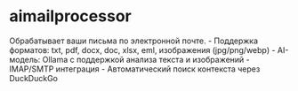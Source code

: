# aimailprocessor
Обрабатывает ваши письма по электронной почте. - Поддержка форматов: txt, pdf, docx, doc, xlsx, eml, изображения (jpg/png/webp) - AI-модель: Ollama с поддержкой анализа текста и изображений - IMAP/SMTP интеграция - Автоматический поиск контекста через DuckDuckGo
